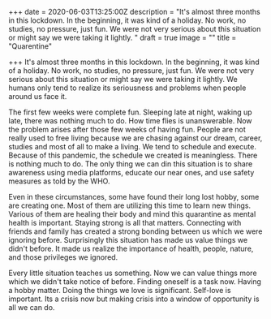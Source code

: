 +++
date = 2020-06-03T13:25:00Z
description = "It's almost three months in this lockdown. In the beginning, it was kind of a holiday. No work, no studies, no pressure, just fun. We were not very serious about this situation or might say we were taking it lightly. "
draft = true
image = ""
title = "Quarentine"

+++
It's almost three months in this lockdown. In the beginning, it was kind of a holiday. No work, no studies, no pressure, just fun. We were not very serious about this situation or might say we were taking it lightly. We humans only tend to realize its seriousness and problems when people around us face it.

The first few weeks were complete fun. Sleeping late at night, waking up late, there was nothing much to do. How time flies is unanswerable. Now the problem arises after those few weeks of having fun. People are not really used to free living because we are chasing against our dream, career, studies and most of all to make a living. We tend to schedule and execute. Because of this pandemic, the schedule we created is meaningless. There is nothing much to do. The only thing we can din this situation is to share awareness using media platforms, educate our near ones, and use safety measures as told by the WHO.

Even in these circumstances, some have found their long lost hobby, some are creating one. Most of them are utilizing this time to learn new things. Various of them are healing their body and mind this quarantine as mental health is important. Staying strong is all that matters. Connecting with friends and family has created a strong bonding between us which we were ignoring before. Surprisingly this situation has made us value things we didn't before. It made us realize the importance of health, people, nature, and those privileges we ignored.

Every little situation teaches us something. Now we can value things more which we didn't take notice of before. Finding oneself is a task now. Having a hobby matter. Doing the things we love is significant. Self-love is important. Its a crisis now but making crisis into a window of opportunity is all we can do.